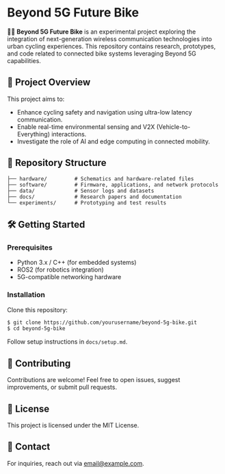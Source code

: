 # Beyond 5G Future Bike

🚴‍♂️ **Beyond 5G Future Bike** is an experimental project exploring the integration of next-generation wireless communication technologies into urban cycling experiences. This repository contains research, prototypes, and code related to connected bike systems leveraging Beyond 5G capabilities.

## 🚀 Project Overview

This project aims to:
- Enhance cycling safety and navigation using ultra-low latency communication.
- Enable real-time environmental sensing and V2X (Vehicle-to-Everything) interactions.
- Investigate the role of AI and edge computing in connected mobility.

## 📂 Repository Structure

```
├── hardware/         # Schematics and hardware-related files
├── software/         # Firmware, applications, and network protocols
├── data/             # Sensor logs and datasets
├── docs/             # Research papers and documentation
└── experiments/      # Prototyping and test results
```

## 🛠️ Getting Started

### Prerequisites
- Python 3.x / C++ (for embedded systems)
- ROS2 (for robotics integration)
- 5G-compatible networking hardware

### Installation
Clone this repository:
```sh
$ git clone https://github.com/yourusername/beyond-5g-bike.git
$ cd beyond-5g-bike
```
Follow setup instructions in `docs/setup.md`.

## 🤝 Contributing
Contributions are welcome! Feel free to open issues, suggest improvements, or submit pull requests.

## 📜 License
This project is licensed under the MIT License.

## 📧 Contact
For inquiries, reach out via [email@example.com](mailto:email@example.com).
